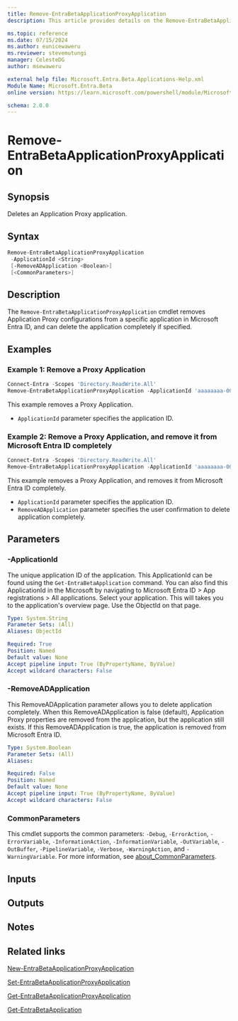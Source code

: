 ```yaml
---
title: Remove-EntraBetaApplicationProxyApplication
description: This article provides details on the Remove-EntraBetaApplicationProxyApplication command.

ms.topic: reference
ms.date: 07/15/2024
ms.author: eunicewaweru
ms.reviewer: stevemutungi
manager: CelesteDG
author: msewaweru

external help file: Microsoft.Entra.Beta.Applications-Help.xml
Module Name: Microsoft.Entra.Beta
online version: https://learn.microsoft.com/powershell/module/Microsoft.Entra.Beta/Remove-EntraBetaApplicationProxyApplication

schema: 2.0.0
---
```


# Remove-EntraBetaApplicationProxyApplication

## Synopsis

Deletes an Application Proxy application.

## Syntax

```powershell
Remove-EntraBetaApplicationProxyApplication
 -ApplicationId <String>
 [-RemoveADApplication <Boolean>]
 [<CommonParameters>]
```

## Description

The `Remove-EntraBetaApplicationProxyApplication` cmdlet removes Application Proxy configurations from a specific application in Microsoft Entra ID, and can delete the application completely if specified.

## Examples

### Example 1: Remove a Proxy Application

```powershell
Connect-Entra -Scopes 'Directory.ReadWrite.All'
Remove-EntraBetaApplicationProxyApplication -ApplicationId 'aaaaaaaa-0000-1111-2222-bbbbbbbbbbbb'
```

This example removes a Proxy Application.

- `ApplicationId` parameter specifies the application ID.

### Example 2: Remove a Proxy Application, and remove it from Microsoft Entra ID completely

```powershell
Connect-Entra -Scopes 'Directory.ReadWrite.All'
Remove-EntraBetaApplicationProxyApplication -ApplicationId 'aaaaaaaa-0000-1111-2222-bbbbbbbbbbbb' -RemoveADApplication $true
```

This example removes a Proxy Application, and removes it from Microsoft Entra ID completely.

- `ApplicationId` parameter specifies the application ID.  
- `RemoveADApplication` parameter specifies the user confirmation to delete application completely.

## Parameters

### -ApplicationId

The unique application ID of the application.
This ApplicationId can be found using the `Get-EntraBetaApplication` command.
You can also find this ApplicationId in the Microsoft by navigating to Microsoft Entra ID > App registrations > All applications. Select your application. This will takes you to the application's overview page. Use the ObjectId on that page.

```yaml
Type: System.String
Parameter Sets: (All)
Aliases: ObjectId

Required: True
Position: Named
Default value: None
Accept pipeline input: True (ByPropertyName, ByValue)
Accept wildcard characters: False
```

### -RemoveADApplication

This RemoveADApplication parameter allows you to delete application completely.
When this RemoveADApplication is false (default), Application Proxy properties are removed from the application, but the application still exists.
If this RemoveADApplication is true, the application is removed from Microsoft Entra ID.

```yaml
Type: System.Boolean
Parameter Sets: (All)
Aliases:

Required: False
Position: Named
Default value: None
Accept pipeline input: True (ByPropertyName, ByValue)
Accept wildcard characters: False
```

### CommonParameters

This cmdlet supports the common parameters: `-Debug`, `-ErrorAction`, `-ErrorVariable`, `-InformationAction`, `-InformationVariable`, `-OutVariable`, `-OutBuffer`, `-PipelineVariable`, `-Verbose`, `-WarningAction`, and `-WarningVariable`. For more information, see [about_CommonParameters](https://go.microsoft.com/fwlink/?LinkID=113216).

## Inputs

## Outputs

## Notes

## Related links

[New-EntraBetaApplicationProxyApplication](New-EntraBetaApplicationProxyApplication.md)

[Set-EntraBetaApplicationProxyApplication](Set-EntraBetaApplicationProxyApplication.md)

[Get-EntraBetaApplicationProxyApplication](Get-EntraBetaApplicationProxyApplication.md)

[Get-EntraBetaApplication](Get-EntraBetaApplication.md)
